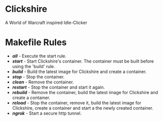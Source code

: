 # Clickshire
A World of Warcraft inspired Idle-Clicker

# Makefile Rules
- ***all*** - Execute the start rule.
- ***start*** - Start Clickshire's container. The container must be built before using the 'build' rule.
- ***build*** - Build the latest image for Clickshire and create a container.
- ***stop*** - Stop the container.
- ***clean*** - Remove the container.
- ***restart*** - Stop the container and start it again.
- ***rebuild*** - Remove the container, build the latest image for Clickshire and create a container.
- ***reload*** - Stop the container, remove it, build the latest image for Clickshire, create a container and start a the newly created container.
- ***ngrok*** - Start a secure http tunnel.
